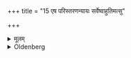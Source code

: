 +++
title = "15 एष परिस्तरणन्यायः सर्वेष्वाहुतिमत्सु"

+++

<details><summary>मूलम्</summary>

एष परिस्तरणन्यायः सर्वेष्वाहुतिमत्सु १५
</details>

<details><summary>Oldenberg</summary>

15. This rule for strewing (grass) round (the fire is valid) for all (ceremonies) at which oblations are made.
</details>
